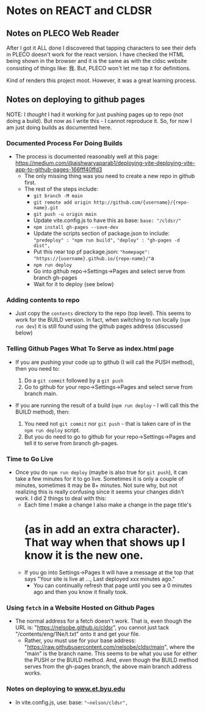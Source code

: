 # Notes on REACT and CLDSR

## Notes on PLECO Web Reader

After I got it ALL done I discovered that tapping characters to see their defs in PLECO doesn't work for the react version. I have checked the HTML being shown in the browser and it is the same as with the cldsc website consisting of things like: <span class="tone3">我</span>. But, PLECO won't let me tap it for definitions.

Kind of renders this project moot. However, it was a great learning process.

## Notes on deploying to github pages

NOTE: I _thought_ I had it working for just pushing pages up to repo (not doing a build). But now as I write this - I cannot reproduce it. So, for now I am just doing builds as documented here.

### Documented Process For Doing Builds

- The process is documented reasonably well at this page: https://medium.com/@aishwaryaparab1/deploying-vite-deploying-vite-app-to-github-pages-166fff40ffd3
  - The only missing thing was you need to create a new repo in github first.
  - The rest of the steps include:
    - `git branch -M main`
    - `git remote add origin http://github.com/{username}/{repo-name}.git`
    - `git push -u origin main`
    - Update vite.config.js to have this as base: `base: "/cldsr/"`
    - `npm install gh-pages --save-dev`
    - Update the scripts section of package.json to include:
      `"predeploy" : "npm run build",`
      `"deploy" : "gh-pages -d dist",`
    - Put this near top pf package.json: `"homepage": "https://{username}.github.io/{repo-name}/"`a
    - `npm run deploy`
    - Go into github repo->Settings->Pages and select serve from branch gh-pages
    - Wait for it to deploy (see below)

### Adding contents to repo

- Just copy the `contents` directory to the repo (top level). This seems to work for the BUILD version. In fact, when switching to run locally (`npm run dev`) it is still found using the github pages address (discussed below)

### Telling Github Pages What To Serve as index.html page

- If you are pushing your code up to github (I will call the PUSH method), then you need to:

  1. Do a `git commit` followed by a `git push`
  2. Go to github for your repo->Settings->Pages and select serve from branch main.

- If you are running the result of a build (`npm run deploy` - I will call this the BUILD method), then:

  1. You need not `git commit` nor `git push` - that is taken care of in the `npm run deploy` script.
  2. But you do need to go to github for your repo->Settings->Pages and tell it to serve from branch gh-pages.

### Time to Go Live

- Once you do `npm run deploy` (maybe is also true for `git push`), it can take a few minutes for it to go live. Sometimes it is only a couple of minutes, sometimes it may be 8+ minutes. Not sure why, but not realizing this is really confusing since it seems your changes didn't work. I did 2 things to deal with this:
  - Each time I make a change I also make a change in the page title's <h1> (as in add an extra character). That way when that shows up I know it is the new one.
  - If you go into Settings->Pages it will have a message at the top that says "Your site is live at ..., Last deployed xxx minutes ago."
    - You can continually refresh that page until you see a 0 minutes ago and then you know it finally took.

### Using `fetch` in a Website Hosted on Github Pages

- The normal address for a fetch doesn't work. That is, even though the URL is: "https://nelsobe.github.io/cldsr", you cannot just tack "/contents/eng/1Ne/t.txt" onto it and get your file.
  - Rather, you must use for your base address: "https://raw.githubusercontent.com/nelsobe/cldsr/main", where the "main" is the branch name. This seems to be what you use for either the PUSH or the BUILD method. And, even though the BUILD method serves from the gh-pages branch, the above main branch address works.

### Notes on deploying to www.et.byu.edu

- In vite.config.js, use: base: `"~nelson/cldsr",`
